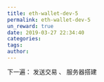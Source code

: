```yaml
---
title: eth-wallet-dev-5
permalink: eth-wallet-dev-5
un_reward: true
date: 2019-03-27 22:34:40
categories:
tags:
author:
---
```



下一遍： 发送交易 、 服务器搭建 



